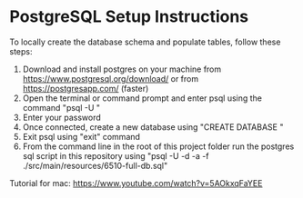<h1>PostgreSQL Setup Instructions</h1>

To locally create the database schema and populate tables, follow these steps:
1. Download and install postgres on your machine from https://www.postgresql.org/download/ or from https://postgresapp.com/ (faster)
2. Open the terminal or command prompt and enter psql using the command "psql -U <username>"
3. Enter your password
4. Once connected, create a new database using "CREATE DATABASE <dbname>"
5. Exit psql using "exit" command
6. From the command line in the root of this project folder run the postgres sql script in this repository using
  "psql -U <username> -d <dbname> -a -f ./src/main/resources/6510-full-db.sql"
  
  Tutorial for mac: https://www.youtube.com/watch?v=5AOkxqFaYEE

